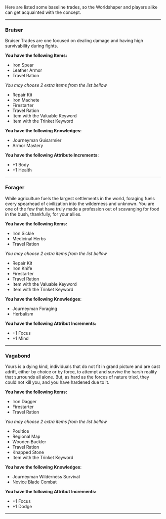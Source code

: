 Here are listed some baseline trades, so the Worldshaper and players alike can get acquainted with the concept.

___
### Bruiser
Bruiser Trades are one focused on dealing damage and having high survivability during fights.

__You have the following Items:__
- Iron Spear
- Leather Armor
- Travel Ration

_You may choose 2 extra items from the list bellow_
- Repair Kit
- Iron Machete
- Firestarter
- Travel Ration
- Item with the Valuable Keyword
- Item with the Trinket Keyword


__You have the following Knowledges:__
- Journeyman Guisarmier
- Armor Mastery


__You have the following Attribute Increments:__
- +1 Body
- +1 Health

___
### Forager
While agriculture fuels the largest settlements in the world, foraging fuels every spearhead of civilization into the wilderness and unknown. You are one of the few that have truly made a profession out of scavanging for food in the bush, thankfully, for your allies.

__You have the following Items:__
- Iron Sickle
- Medicinal Herbs
- Travel Ration

_You may choose 2 extra items from the list bellow_
- Repair Kit
- Iron Knife
- Firestarter
- Travel Ration
- Item with the Valuable Keyword
- Item with the Trinket Keyword

__You have the following Knowledges:__
- Journeyman Foraging
- Herbalism

__You have the following Attribut Increments:__
- +1 Focus
- +1 Mind

___
### Vagabond
Yours is a dying kind, individuals that do not fit in grand picture and are cast adrift, either by choice or by force, to attempt and survive the harsh reality that surrounds all alone. But, as hard as the forces of nature tried, they could not kill you, and you have hardened due to it.

__You have the following Items:__
- Iron Dagger
- Firestarter
- Travel Ration

_You may choose 2 extra items from the list bellow_
- Poultice
- Regional Map
- Wooden Buckler
- Travel Ration
- Knapped Stone
- Item with the Trinket Keyword

__You have the following Knowledges:__
- Journeyman Wilderness Survival
- Novice Blade Combat

__You have the following Attribut Increments:__
- +1 Focus
- +1 Dodge

___